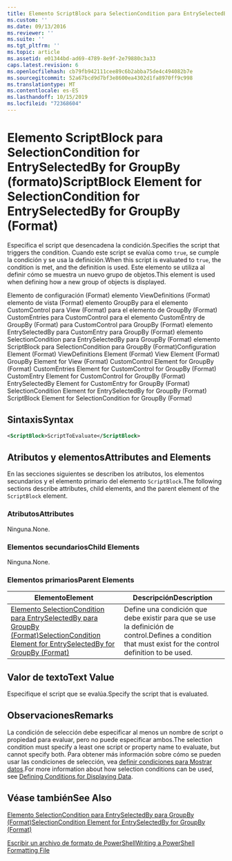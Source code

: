```yaml
---
title: Elemento ScriptBlock para SelectionCondition para EntrySelectedBy para GroupBy (Format) | Microsoft Docs
ms.custom: ''
ms.date: 09/13/2016
ms.reviewer: ''
ms.suite: ''
ms.tgt_pltfrm: ''
ms.topic: article
ms.assetid: e01344bd-ad69-4789-8e9f-2e79880c3a33
caps.latest.revision: 6
ms.openlocfilehash: cb79fb942111cee89c6b2abba75de4c494082b7e
ms.sourcegitcommit: 52a67bcd9d7bf3e8600ea4302d1fa8970ff9c998
ms.translationtype: MT
ms.contentlocale: es-ES
ms.lasthandoff: 10/15/2019
ms.locfileid: "72368604"
---
```

# <a name="scriptblock-element-for-selectioncondition-for-entryselectedby-for-groupby-format"></a><span data-ttu-id="fb070-102">Elemento ScriptBlock para SelectionCondition for EntrySelectedBy for GroupBy (formato)</span><span class="sxs-lookup"><span data-stu-id="fb070-102">ScriptBlock Element for SelectionCondition for EntrySelectedBy for GroupBy (Format)</span></span>

<span data-ttu-id="fb070-103">Especifica el script que desencadena la condición.</span><span class="sxs-lookup"><span data-stu-id="fb070-103">Specifies the script that triggers the condition.</span></span> <span data-ttu-id="fb070-104">Cuando este script se evalúa como `true`, se cumple la condición y se usa la definición.</span><span class="sxs-lookup"><span data-stu-id="fb070-104">When this script is evaluated to `true`, the condition is met, and the definition is used.</span></span> <span data-ttu-id="fb070-105">Este elemento se utiliza al definir cómo se muestra un nuevo grupo de objetos.</span><span class="sxs-lookup"><span data-stu-id="fb070-105">This element is used when defining how a new group of objects is displayed.</span></span>

<span data-ttu-id="fb070-106">Elemento de configuración (Format) elemento ViewDefinitions (Format) elemento de vista (Format) elemento GroupBy para el elemento CustomControl para View (Format) para el elemento de GroupBy (Format) CustomEntries para CustomControl para el elemento CustomEntry de GroupBy (Format) para CustomControl para GroupBy (Format) elemento EntrySelectedBy para CustomEntry para GroupBy (Format) elemento SelectionCondition para EntrySelectedBy para GroupBy (Format) elemento ScriptBlock para SelectionCondition para GroupBy (Format)</span><span class="sxs-lookup"><span data-stu-id="fb070-106">Configuration Element (Format) ViewDefinitions Element (Format) View Element (Format) GroupBy Element for View (Format) CustomControl Element for GroupBy (Format) CustomEntries Element for CustomControl for GroupBy (Format) CustomEntry Element for CustomControl for GroupBy (Format) EntrySelectedBy Element for CustomEntry for GroupBy (Format) SelectionCondition Element for EntrySelectedBy for GroupBy (Format) ScriptBlock Element for SelectionCondition for GroupBy (Format)</span></span>

## <a name="syntax"></a><span data-ttu-id="fb070-107">Sintaxis</span><span class="sxs-lookup"><span data-stu-id="fb070-107">Syntax</span></span>

```xml
<ScriptBlock>ScriptToEvaluate</ScriptBlock>
```

## <a name="attributes-and-elements"></a><span data-ttu-id="fb070-108">Atributos y elementos</span><span class="sxs-lookup"><span data-stu-id="fb070-108">Attributes and Elements</span></span>

<span data-ttu-id="fb070-109">En las secciones siguientes se describen los atributos, los elementos secundarios y el elemento primario del elemento `ScriptBlock`.</span><span class="sxs-lookup"><span data-stu-id="fb070-109">The following sections describe attributes, child elements, and the parent element of the `ScriptBlock` element.</span></span>

### <a name="attributes"></a><span data-ttu-id="fb070-110">Atributos</span><span class="sxs-lookup"><span data-stu-id="fb070-110">Attributes</span></span>

<span data-ttu-id="fb070-111">Ninguna.</span><span class="sxs-lookup"><span data-stu-id="fb070-111">None.</span></span>

### <a name="child-elements"></a><span data-ttu-id="fb070-112">Elementos secundarios</span><span class="sxs-lookup"><span data-stu-id="fb070-112">Child Elements</span></span>

<span data-ttu-id="fb070-113">Ninguna.</span><span class="sxs-lookup"><span data-stu-id="fb070-113">None.</span></span>

### <a name="parent-elements"></a><span data-ttu-id="fb070-114">Elementos primarios</span><span class="sxs-lookup"><span data-stu-id="fb070-114">Parent Elements</span></span>

|<span data-ttu-id="fb070-115">Elemento</span><span class="sxs-lookup"><span data-stu-id="fb070-115">Element</span></span>|<span data-ttu-id="fb070-116">Descripción</span><span class="sxs-lookup"><span data-stu-id="fb070-116">Description</span></span>|
|-------------|-----------------|
|[<span data-ttu-id="fb070-117">Elemento SelectionCondition para EntrySelectedBy para GroupBy (Format)</span><span class="sxs-lookup"><span data-stu-id="fb070-117">SelectionCondition Element for EntrySelectedBy for GroupBy (Format)</span></span>](./selectioncondition-element-for-entryselectedby-for-groupby-format.md)|<span data-ttu-id="fb070-118">Define una condición que debe existir para que se use la definición de control.</span><span class="sxs-lookup"><span data-stu-id="fb070-118">Defines a condition that must exist for the control definition to be used.</span></span>|

## <a name="text-value"></a><span data-ttu-id="fb070-119">Valor de texto</span><span class="sxs-lookup"><span data-stu-id="fb070-119">Text Value</span></span>

<span data-ttu-id="fb070-120">Especifique el script que se evalúa.</span><span class="sxs-lookup"><span data-stu-id="fb070-120">Specify the script that is evaluated.</span></span>

## <a name="remarks"></a><span data-ttu-id="fb070-121">Observaciones</span><span class="sxs-lookup"><span data-stu-id="fb070-121">Remarks</span></span>

<span data-ttu-id="fb070-122">La condición de selección debe especificar al menos un nombre de script o propiedad para evaluar, pero no puede especificar ambos.</span><span class="sxs-lookup"><span data-stu-id="fb070-122">The selection condition must specify a least one script or property name to evaluate, but cannot specify both.</span></span> <span data-ttu-id="fb070-123">Para obtener más información sobre cómo se pueden usar las condiciones de selección, vea [definir condiciones para Mostrar datos](./defining-conditions-for-displaying-data.md).</span><span class="sxs-lookup"><span data-stu-id="fb070-123">For more information about how selection conditions can be used, see [Defining Conditions for Displaying Data](./defining-conditions-for-displaying-data.md).</span></span>

## <a name="see-also"></a><span data-ttu-id="fb070-124">Véase también</span><span class="sxs-lookup"><span data-stu-id="fb070-124">See Also</span></span>

[<span data-ttu-id="fb070-125">Elemento SelectionCondition para EntrySelectedBy para GroupBy (Format)</span><span class="sxs-lookup"><span data-stu-id="fb070-125">SelectionCondition Element for EntrySelectedBy for GroupBy (Format)</span></span>](./selectioncondition-element-for-entryselectedby-for-groupby-format.md)

[<span data-ttu-id="fb070-126">Escribir un archivo de formato de PowerShell</span><span class="sxs-lookup"><span data-stu-id="fb070-126">Writing a PowerShell Formatting File</span></span>](./writing-a-powershell-formatting-file.md)
